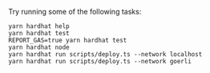 Try running some of the following tasks:

```shell
yarn hardhat help
yarn hardhat test
REPORT_GAS=true yarn hardhat test
yarn hardhat node
yarn hardhat run scripts/deploy.ts --network localhost
yarn hardhat run scripts/deploy.ts --network goerli  
```
